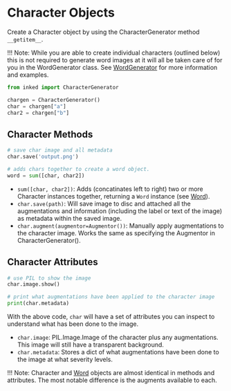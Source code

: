 # Character Objects

Create a Character object by using the CharacterGenerator method `__getitem__`.

!!! Note:
    While you are able to create individual characters (outlined below) this is not required to generate word images at it will all be taken care of for you in the WordGenerator class. See [WordGenerator](WordGenerator.md) for more information and examples.

```python
from inked import CharacterGenerator

chargen = CharacterGenerator()
char = chargen["a"]
char2 = chargen["b"]
```

## Character Methods

```python
# save char image and all metadata
char.save('output.png')

# adds chars together to create a word object.
word = sum([char, char2])
```

- `sum([char, char2])`: Adds (concatinates left to right) two or more Character instances together, returning a `Word` instance (see [Word](word.md)).
- `char.save(path)`: Will save image to disc and attached all the augmentations and information (including the label or text of the image) as metadata within the saved image.
- `char.augment(augmentor=Augmentor())`: Manually apply augmentations to the character image. Works the same as specifying the Augmentor in CharacterGenerator().

## Character Attributes

```python
# use PIL to show the image
char.image.show()

# print what augmentations have been applied to the character image
print(char.metadata)
```

With the above code, `char` will have a set of attributes you can inspect to understand what has been done to the image.

- `char.image`: PIL.Image.Image of the character plus any augmentations. This image will still have a transparent background.
- `char.metadata`: Stores a dict of what augmentations have been done to the image at what severity levels.

!!! Note:
    Character and [Word](word.md) objects are almost identical in methods and attributes. The most notable difference is the augments available to each.